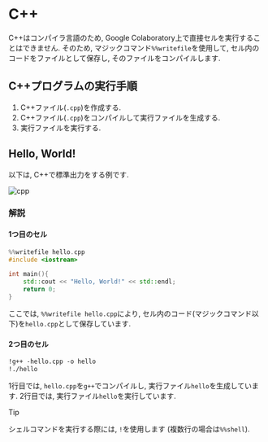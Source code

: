 # C++

C++はコンパイラ言語のため, Google Colaboratory上で直接セルを実行することはできません. そのため, マジックコマンド`%%writefile`を使用して, セル内のコードをファイルとして保存し, そのファイルをコンパイルします.

## C++プログラムの実行手順

1. C++ファイル(`.cpp`)を作成する.
2. C++ファイル(`.cpp`)をコンパイルして実行ファイルを生成する.
3. 実行ファイルを実行する.

## Hello, World!

以下は, C++で標準出力をする例です.

![cpp](../_images/cpp.png)

### 解説

#### 1つ目のセル

```cpp
%%writefile hello.cpp
#include <iostream>

int main(){
    std::cout << "Hello, World!" << std::endl;
    return 0;
}
```

ここでは, `%%writefile hello.cpp`により, セル内のコード(マジックコマンド以下)を`hello.cpp`として保存しています.

#### 2つ目のセル

```txt
!g++ -hello.cpp -o hello
!./hello
```

1行目では, `hello.cpp`を`g++`でコンパイルし, 実行ファイル`hello`を生成しています. 2行目では, 実行ファイル`hello`を実行しています.

> [!TIP]
> シェルコマンドを実行する際には, `!`を使用します (複数行の場合は`%%shell`).
